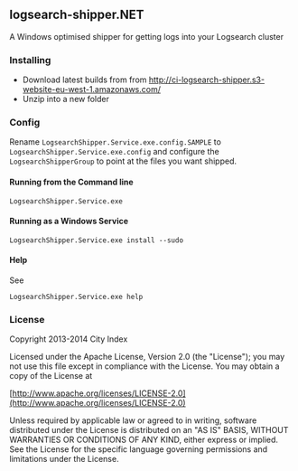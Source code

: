 ## logsearch-shipper.NET 

A Windows optimised shipper for getting logs into your Logsearch cluster

### Installing

* Download latest builds from from http://ci-logsearch-shipper.s3-website-eu-west-1.amazonaws.com/
* Unzip into a new folder

### Config

Rename `LogsearchShipper.Service.exe.config.SAMPLE` to `LogsearchShipper.Service.exe.config` and configure the `LogsearchShipperGroup` to point at the files you want shipped.

#### Running from the Command line 

```
LogsearchShipper.Service.exe
```

#### Running as a Windows Service

```
LogsearchShipper.Service.exe install --sudo
```

#### Help

See

```
LogsearchShipper.Service.exe help
```

### License

Copyright 2013-2014 City Index

Licensed under the Apache License, Version 2.0 (the "License");
you may not use this file except in compliance with the License.
You may obtain a copy of the License at

  [http://www.apache.org/licenses/LICENSE-2.0](http://www.apache.org/licenses/LICENSE-2.0)

Unless required by applicable law or agreed to in writing, software
distributed under the License is distributed on an "AS IS" BASIS,
WITHOUT WARRANTIES OR CONDITIONS OF ANY KIND, either express or implied.
See the License for the specific language governing permissions and
limitations under the License.
